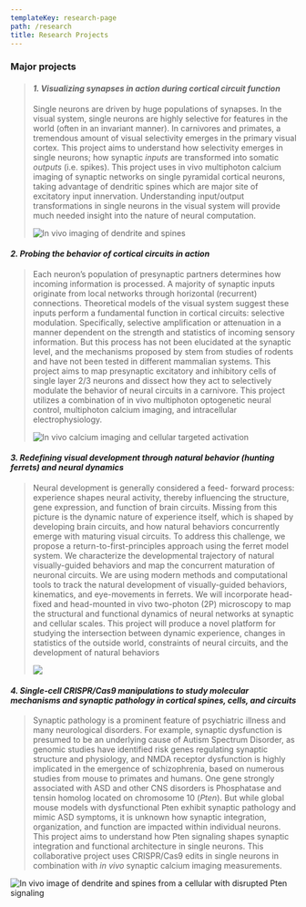```yaml
---
templateKey: research-page
path: /research
title: Research Projects
---
```

<!--StartFragment-->

### Major projects

> #### ***1. Visualizing synapses in action during cortical circuit function***
>
> Single neurons are driven by huge populations of synapses. In the visual system, single neurons are highly selective for features in the world (often in an invariant manner). In carnivores and primates, a tremendous amount of visual selectivity emerges in the primary visual cortex. This project aims to understand how selectivity emerges in single neurons; how synaptic *inputs* are transformed into somatic *outputs* (i.e. spikes). This project uses in vivo multiphoton calcium imaging of synaptic networks on single pyramidal cortical neurons, taking advantage of dendritic spines which are major site of excitatory input innervation. Understanding input/output transformations in single neurons in the visual system will provide much needed insight into the nature of neural computation.
>
> ![In vivo imaging of dendrite and spines](/img/1.gif)

#### ***2. Probing the behavior of cortical circuits in action***

> Each neuron’s population of presynaptic partners determines how incoming information is processed. A majority of synaptic inputs originate from local networks through horizontal (recurrent) connections. Theoretical models of the visual system suggest these inputs perform a fundamental function in cortical circuits: selective modulation. Specifically, selective amplification or attenuation in a manner dependent on the strength and statistics of incoming sensory information. But this process has not been elucidated at the synaptic level, and the mechanisms proposed by stem from studies of rodents and have not been tested in different mammalian systems. This project aims to map presynaptic excitatory and inhibitory cells of single layer 2/3 neurons and dissect how they act to selectively modulate the behavior of neural circuits in a carnivore. This project utilizes a combination of in vivo multiphoton optogenetic neural control, multiphoton calcium imaging, and intracellular electrophysiology.
>
> ![In vivo calcium imaging and cellular targeted activation](/img/2.gif)

#### ***3﻿. Redefining visual development through natural behavior (hunting ferrets) and neural dynamics***

> ﻿Neural development is generally considered a feed- forward process: experience shapes neural activity, thereby influencing the structure, gene expression, and function of brain circuits. Missing from this picture is the dynamic nature of experience itself, which is shaped by developing brain circuits, and how natural behaviors concurrently emerge with maturing visual circuits. To address this challenge, we propose a return-to-first-principles approach using the ferret model system. We characterize the developmental trajectory of natural visually-guided behaviors and map the concurrent maturation of neuronal circuits. We are using modern methods and computational tools to track the natural development of visually-guided behaviors, kinematics, and eye-movements in ferrets. We will incorporate head-fixed and head-mounted in vivo two-photon (2P) microscopy to map the structural and functional dynamics of neural networks at synaptic and cellular scales. This project will produce a novel platform for studying the intersection between dynamic experience, changes in statistics of the outside world, constraints of neural circuits, and the development of natural behaviors
>
> ![](/img/bs__grabstr_july.2023_v7d_reduced.png)

#### ***4. Single-cell CRISPR/Cas9 manipulations to study molecular mechanisms and synaptic pathology in cortical spines, cells, and circuits***

> Synaptic pathology is a prominent feature of psychiatric illness and many neurological disorders. For example, synaptic dysfunction is presumed to be an underlying cause of Autism Spectrum Disorder, as genomic studies have identified risk genes regulating synaptic structure and physiology, and NMDA receptor dysfunction is highly implicated in the emergence of schizophrenia, based on numerous studies from mouse to primates and humans. One gene strongly associated with ASD and other CNS disorders is Phosphatase and tensin homolog located on chromosome 10 (*Pten*). But while global mouse models with dysfunctional Pten exhibit synaptic pathology and mimic ASD symptoms, it is unknown how synaptic integration, organization, and function are impacted within individual neurons. This project aims to understand how Pten signaling shapes synaptic integration and functional architecture in single neurons. This collaborative project uses CRISPR/Cas9 edits in single neurons in combination with *in vivo* synaptic calcium imaging measurements.

![In vivo image of dendrite and spines from a cellular with disrupted Pten signaling](/img/3.png)